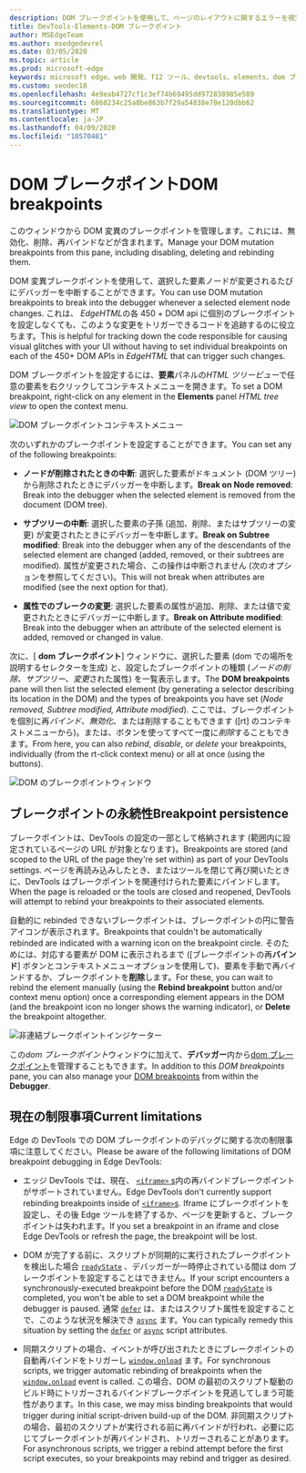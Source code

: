 ```yaml
---
description: DOM ブレークポイントを使用して、ページのレイアウトに関するエラーを視覚的にデバッグする
title: DevTools-Elements-DOM ブレークポイント
author: MSEdgeTeam
ms.author: msedgedevrel
ms.date: 03/05/2020
ms.topic: article
ms.prod: microsoft-edge
keywords: microsoft edge、web 開発、f12 ツール、devtools、elements、dom ブレークポイント、dom 変異
ms.custom: seodec18
ms.openlocfilehash: 4e9eab4727cf1c3ef74b69495dd972838985e589
ms.sourcegitcommit: 6860234c25a8be863b7f29a54838e78e120dbb62
ms.translationtype: MT
ms.contentlocale: ja-JP
ms.lasthandoff: 04/09/2020
ms.locfileid: "10570481"
---
```

# <span data-ttu-id="93bc6-104">DOM ブレークポイント</span><span class="sxs-lookup"><span data-stu-id="93bc6-104">DOM breakpoints</span></span>

<span data-ttu-id="93bc6-105">このウィンドウから DOM 変異のブレークポイントを管理します。これには、無効化、削除、再バインドなどが含まれます。</span><span class="sxs-lookup"><span data-stu-id="93bc6-105">Manage your DOM mutation breakpoints from this pane, including disabling, deleting and rebinding them.</span></span>

<span data-ttu-id="93bc6-106">DOM 変異ブレークポイントを使用して、選択した要素ノードが変更されるたびにデバッガーを中断することができます。</span><span class="sxs-lookup"><span data-stu-id="93bc6-106">You can use DOM mutation breakpoints to break into the debugger whenever a selected element node changes.</span></span> <span data-ttu-id="93bc6-107">これは、 *EdgeHTML*の各 450 + DOM api に個別のブレークポイントを設定しなくても、このような変更をトリガーできるコードを追跡するのに役立ちます。</span><span class="sxs-lookup"><span data-stu-id="93bc6-107">This is helpful for tracking down the code responsible for causing visual glitches with your UI without having to set individual breakpoints on each of the 450+ DOM APIs in *EdgeHTML* that can trigger such changes.</span></span> 

<span data-ttu-id="93bc6-108">DOM ブレークポイントを設定するには、**要素**パネルの*HTML ツリービュー*で任意の要素を右クリックしてコンテキストメニューを開きます。</span><span class="sxs-lookup"><span data-stu-id="93bc6-108">To set a DOM breakpoint, right-click on any element in the **Elements** panel *HTML tree view* to open the context menu.</span></span>

![DOM ブレークポイントコンテキストメニュー](../media/elements_dom_breakpoints_contextmenu.png)

<span data-ttu-id="93bc6-110">次のいずれかのブレークポイントを設定することができます。</span><span class="sxs-lookup"><span data-stu-id="93bc6-110">You can set any of the following breakpoints:</span></span>

 - <span data-ttu-id="93bc6-111">**ノードが削除されたときの中断**: 選択した要素がドキュメント (DOM ツリー) から削除されたときにデバッガーを中断します。</span><span class="sxs-lookup"><span data-stu-id="93bc6-111">**Break on Node removed**: Break into the debugger when the selected element is removed from the document (DOM tree).</span></span>

 - <span data-ttu-id="93bc6-112">**サブツリーの中断**: 選択した要素の子孫 (追加、削除、またはサブツリーの変更) が変更されたときにデバッガーを中断します。</span><span class="sxs-lookup"><span data-stu-id="93bc6-112">**Break on Subtree modified**: Break into the debugger when any of the descendants of the selected element are changed (added, removed, or their subtrees are modified).</span></span> <span data-ttu-id="93bc6-113">属性が変更された場合、この操作は中断されません (次のオプションを参照してください)。</span><span class="sxs-lookup"><span data-stu-id="93bc6-113">This will not break when attributes are modified (see the next option for that).</span></span>

 - <span data-ttu-id="93bc6-114">**属性でのブレークの変更**: 選択した要素の属性が追加、削除、または値で変更されたときにデバッガーに中断します。</span><span class="sxs-lookup"><span data-stu-id="93bc6-114">**Break on Attribute modified**: Break into the debugger when an attribute of the selected element is added, removed or changed in value.</span></span>

<span data-ttu-id="93bc6-115">次に、[ **dom ブレークポイント**] ウィンドウに、選択した要素 (dom での場所を説明するセレクターを生成) と、設定したブレークポイントの種類 (*ノードの削除、サブツリー、変更*された属性) を一覧表示します。</span><span class="sxs-lookup"><span data-stu-id="93bc6-115">The **DOM breakpoints** pane will then list the selected element (by generating a selector describing its location in the DOM) and the types of breakpoints you have set (*Node removed, Subtree modified, Attribute modified*).</span></span> <span data-ttu-id="93bc6-116">ここでは、ブレークポイントを個別に再*バインド*、*無効化*、または削除することもできます ([rt] のコンテキストメニューから)。または、ボタンを使ってすべて一度に*削除*することもできます。</span><span class="sxs-lookup"><span data-stu-id="93bc6-116">From here, you can also *rebind*, *disable*, or *delete* your breakpoints, individually (from the rt-click context menu) or all at once (using the buttons).</span></span>

![DOM のブレークポイントウィンドウ](../media/elements_dom_breakpoints.png)

## <span data-ttu-id="93bc6-118">ブレークポイントの永続性</span><span class="sxs-lookup"><span data-stu-id="93bc6-118">Breakpoint persistence</span></span>

<span data-ttu-id="93bc6-119">ブレークポイントは、DevTools の設定の一部として格納されます (範囲内に設定されているページの URL が対象となります)。</span><span class="sxs-lookup"><span data-stu-id="93bc6-119">Breakpoints are stored (and scoped to the URL of the page they're set within) as part of your DevTools settings.</span></span> <span data-ttu-id="93bc6-120">ページを再読み込みしたとき、またはツールを閉じて再び開いたときに、DevTools はブレークポイントを関連付けられた要素にバインドします。</span><span class="sxs-lookup"><span data-stu-id="93bc6-120">When the page is reloaded or the tools are closed and reopened, DevTools will attempt to rebind your breakpoints to their associated elements.</span></span>

<span data-ttu-id="93bc6-121">自動的に rebinded できないブレークポイントは、ブレークポイントの円に警告アイコンが表示されます。</span><span class="sxs-lookup"><span data-stu-id="93bc6-121">Breakpoints that couldn't be automatically rebinded are indicated with a warning icon on the breakpoint circle.</span></span> <span data-ttu-id="93bc6-122">そのためには、対応する要素が DOM に表示されるまで ([ブレークポイントの再**バインド**] ボタンとコンテキストメニューオプションを使用して)、要素を手動で再バインドするか、ブレークポイントを**削除**します。</span><span class="sxs-lookup"><span data-stu-id="93bc6-122">For these, you can wait to rebind the element manually (using the **Rebind breakpoint** button and/or context menu option) once a corresponding element appears in the DOM (and the breakpoint icon no longer shows the warning indicator), or **Delete** the breakpoint altogether.</span></span>

![非連結ブレークポイントインジケーター](../media/elements_dom_breakpoint_unbound.png)

<span data-ttu-id="93bc6-124">この*dom ブレークポイント*ウィンドウに加えて、**デバッガー**内から[dom ブレークポイント](../debugger.md#dom-breakpoints)を管理することもできます。</span><span class="sxs-lookup"><span data-stu-id="93bc6-124">In addition to this *DOM breakpoints* pane, you can also manage your [DOM breakpoints](../debugger.md#dom-breakpoints) from within the **Debugger**.</span></span>

## <span data-ttu-id="93bc6-125">現在の制限事項</span><span class="sxs-lookup"><span data-stu-id="93bc6-125">Current limitations</span></span>

<span data-ttu-id="93bc6-126">Edge の DevTools での DOM ブレークポイントのデバッグに関する次の制限事項に注意してください。</span><span class="sxs-lookup"><span data-stu-id="93bc6-126">Please be aware of the following limitations of DOM breakpoint debugging in Edge DevTools:</span></span>

- <span data-ttu-id="93bc6-127">エッジ DevTools では、現在、 [ `<iframe>` s](https://developer.mozilla.org/docs/Web/HTML/Element/iframe)内の再バインドブレークポイントがサポートされていません。</span><span class="sxs-lookup"><span data-stu-id="93bc6-127">Edge DevTools don't currently support rebinding breakpoints inside of [`<iframe>`s](https://developer.mozilla.org/docs/Web/HTML/Element/iframe).</span></span> <span data-ttu-id="93bc6-128">Iframe にブレークポイントを設定し、その後 Edge ツールを終了するか、ページを更新すると、ブレークポイントは失われます。</span><span class="sxs-lookup"><span data-stu-id="93bc6-128">If you set a breakpoint in an iframe and close Edge DevTools or refresh the page, the breakpoint will be lost.</span></span>

- <span data-ttu-id="93bc6-129">DOM が完了する前に、スクリプトが同期的に実行されたブレークポイントを検出した場合 [`readyState`](https://developer.mozilla.org/docs/Web/API/Document/readyState) 、デバッガーが一時停止されている間は dom ブレークポイントを設定することはできません。</span><span class="sxs-lookup"><span data-stu-id="93bc6-129">If your script encounters a synchronously-executed breakpoint before the DOM [`readyState`](https://developer.mozilla.org/docs/Web/API/Document/readyState) is completed, you won't be able to set a DOM breakpoint while the debugger is paused.</span></span> <span data-ttu-id="93bc6-130">通常 [`defer`](https://developer.mozilla.org/docs/Web/HTML/Element/script#Attributes) は、またはスクリプト属性を設定することで、このような状況を解決でき [`async`](https://developer.mozilla.org/docs/Web/HTML/Element/script#Attributes) ます。</span><span class="sxs-lookup"><span data-stu-id="93bc6-130">You can typically remedy this situation by setting the [`defer`](https://developer.mozilla.org/docs/Web/HTML/Element/script#Attributes) or [`async`](https://developer.mozilla.org/docs/Web/HTML/Element/script#Attributes) script attributes.</span></span>

- <span data-ttu-id="93bc6-131">同期スクリプトの場合、イベントが呼び出されたときにブレークポイントの自動再バインドをトリガーし [`window.onload`](https://developer.mozilla.org/docs/Web/API/GlobalEventHandlers/onload) ます。</span><span class="sxs-lookup"><span data-stu-id="93bc6-131">For synchronous scripts, we trigger automatic rebinding of breakpoints when the [`window.onload`](https://developer.mozilla.org/docs/Web/API/GlobalEventHandlers/onload) event is called.</span></span> <span data-ttu-id="93bc6-132">この場合、DOM の最初のスクリプト駆動のビルド時にトリガーされるバインドブレークポイントを見逃してしまう可能性があります。</span><span class="sxs-lookup"><span data-stu-id="93bc6-132">In this case, we may miss binding breakpoints that would trigger during initial script-driven build-up of the DOM.</span></span> <span data-ttu-id="93bc6-133">非同期スクリプトの場合、最初のスクリプトが実行される前に再バインドが行われ、必要に応じてブレークポイントが再バインドされ、トリガーされることがあります。</span><span class="sxs-lookup"><span data-stu-id="93bc6-133">For asynchronous scripts, we trigger a rebind attempt before the first script executes, so your breakpoints may rebind and trigger as desired.</span></span>
